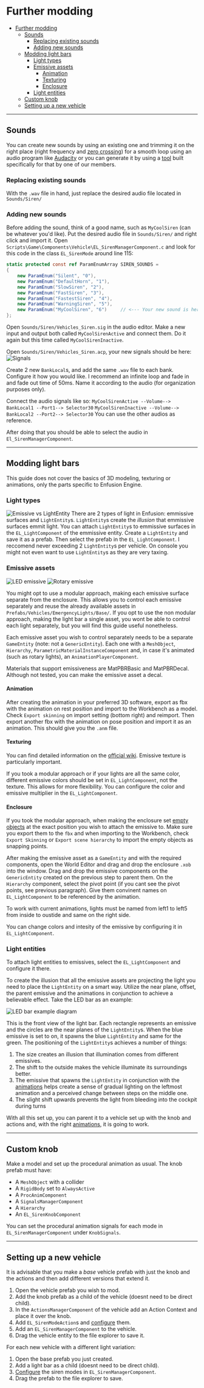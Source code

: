 # Further modding

- [Further modding](#further-modding)
  - [Sounds](#sounds)
    - [Replacing existing sounds](#replacing-existing-sounds)
    - [Adding new sounds](#adding-new-sounds)
  - [Modding light bars](#modding-light-bars)
    - [Light types](#light-types)
    - [Emissive assets](#emissive-assets)
      - [Animation](#animation)
      - [Texturing](#texturing)
      - [Enclosure](#enclosure)
    - [Light entities](#light-entities)
  - [Custom knob](#custom-knob)
  - [Setting up a new vehicle](#setting-up-a-new-vehicle)

---

## Sounds

You can create new sounds by using an existing one and trimming it on the right place (right frequency and [zero crossing](https://en.wikipedia.org/wiki/Zero_crossing)) for a smooth loop using an audio program like [Audacity](https://www.audacityteam.org/) or you can generate it by using a [tool](https://github.com/12gabriel3/sirenGenerator) built specifically for that by one of our members.

### Replacing existing sounds

With the `.wav` file in hand, just replace the desired audio file located in `Sounds/Siren/`

### Adding new sounds

Before adding the sound, think of a good name, such as `MyCoolSiren` (can be whatever you'd like). Put the desired audio file in `Sounds/Siren/` and right click and import it.
Open `Scripts\Game\Components\Vehicle\EL_SirenManagerComponent.c` and look for this code in the class `EL_SirenMode` around line 115:

```cs
static protected const ref ParamEnumArray SIREN_SOUNDS = 
{
    new ParamEnum("Silent", "0"),
    new ParamEnum("DefaultHorn", "1"),
    new ParamEnum("SlowSiren", "2"),
    new ParamEnum("FastSiren", "3"),
    new ParamEnum("FastestSiren", "4"),
    new ParamEnum("WarningSiren", "5"),
    new ParamEnum("MyCoolSiren", "6")     // <--- Your new sound is here
};
```

Open `Sounds/Siren/Vehicles_Siren.sig` in the audio editor. Make a new input and output both called `MyCoolSirenActive` and connect them. Do it again but this time called `MyCoolSirenInactive`.

Open `Sounds/Siren/Vehicles_Siren.acp`, your new signals should be here:
![Signals](img/audio_signal.png)

Create 2 new `BankLocal`s, and add the same `.wav` file to each bank. Configure it how you would like. I recommend an infinite loop and fade in and fade out time of 50ms. Name it according to the audio (for organization purposes only).

Connect the audio signals like so:
`MyCoolSirenActive --Volume--> BankLocal1 --Port1--> Selector30`
`MyCoolSirenInactive --Volume--> BankLocal2 --Port2--> Selector30`
You can use the other audios as reference.

After doing that you should be able to select the audio in `El_SirenManagerComponent`.

---

## Modding light bars

This guide does not cover the basics of 3D modeling, texturing or animations, only the parts specific to Enfusion Engine.

### Light types

![Emissive vs LightEntity](img/emisssive_vs_lightentity.png)
There are 2 types of light in Enfusion: emmissive surfaces and `LightEntity`s. `LightEntity`s create the *illusion* that emmissive surfaces emmit light. You can attach `LightEntity`s to emmissive surfaces in the `EL_LightComponent` of the emmissive entity. Create a `LightEntity` and save it as a prefab. Then select the prefab in the `EL_LightComponent`.  I reccomend never exceeding 2 `LightEntity`s per vehicle. On console you might not even want to use `LightEntity`s as they are very taxing.

### Emissive assets

![LED emissive](img/emissive_LED.png) ![Rotary emissive](img/emissive_rotary.png)

You might opt to use a modular approach, making each emissive surface separate from the enclosure. This allows you to control each emissive separately and reuse the already available assets in `Prefabs/Vehicles/EmergencyLights/Base/`. If you opt to use the non modular approach, making the light bar a single asset, you wont be able to control each light separately, but you will find this guide useful nonetheless.

Each emissive asset you wish to control separately needs to be a separate `GameEntity` (note: not a `GenericEntity`). Each one with a `MeshObject`, `Hierarchy`, `ParametricMaterialInstanceComponent` and, in case it's animated (such as rotary lights), an `AnimationPlayerComponent`.

Materials that support emissiveness are MatPBRBasic and MatPBRDecal. Although not tested, you can make the emissive asset a decal.

#### Animation

After creating the animation in your preferred 3D software, export as fbx with the animation on rest position and import to the Workbench as a model. Check `Export skinning` on import setting (bottom right) and reimport. Then export another fbx with the animation on pose position and import it as an animation. This should give you the `.anm` file.

#### Texturing

You can find detailed information on the [official wiki](https://community.bistudio.com/wiki/Arma_Reforger:Textures). Emissive texture is particularly important.

If you took a modular approach or if your lights are all the same color, different emissive colors should be set in `EL_LightComponent`, not the texture. This allows for more flexibility. You can configure the color and emissive multiplier in the `EL_LightComponent`.

#### Enclosure

If you took the modular approach, when making the enclosure set [empty objects](https://docs.blender.org/manual/en/latest/modeling/empties.html) at the exact position you wish to attach the emissive to. Make sure you export them to the `fbx` and when importing to the Workbench, check `Export Skinning` or `Export scene hierarchy` to import the empty objects as snapping points.

After making the emissive asset as a `GameEntity` and with the required components, open the World Editor and drag and drop the enclosure `.xob` into the window. Drag and drop the emissive components on the `GenericEntity` created on the previous step to parent them. On the `Hierarchy` component, select the pivot point (if you cant see the pivot points, see previous paragraph). Give them convinent names on `EL_LightComponent` to be referenced by the animation.

To work with current animations, lights must be named from left1 to left5 from inside to oustide and same on the right side.

You can change colors and intesity of the emissive by configuring it in `EL_LightComponent`.

### Light entities

To attach light entities to emissives, select the `EL_LightComponent` and configure it there.

To create the illusion that all the emissive assets are projecting the light you need to place the `LightEntity` on a smart way. Utilize the near plane, offset, the parent emissive and the animations in conjunction to achieve a believable effect. Take the LED bar as an example:

![LED bar example diagram](img/LED_diagram.png)

This is the front view of the light bar. Each rectangle represents an emissive and the circles are the near planes of the `LightEntity`s. When the blue emissive is set to on, it spawns the blue `LightEntity` and same for the green. The positioning of the `LightEntity`s achieves a number of things:

1. The size creates an illusion that illumination comes from different emissives.
2. The shift to the outside makes the vehicle illuminate its surroundings better.
3. The emissive that spawns the `LightEntity` in conjunction with the [animations](basic_usage.md#m151a2-with-led-light-bar) helps create a sense of gradual lighting on the leftmost animation and a perceived change between steps on the middle one.
4. The slight shift upwards prevents the light from bleeding into the cockpit during turns

With all this set up, you can parent it to a vehicle set up with the knob and actions and, with the right [animations](advanced_usage.md#animation), it is going to work.

---

## Custom knob

Make a model and set up the procedural animation as usual. The knob prefab must have:

- A `MeshObject` with a collider
- A `RigidBody` set to `AlwaysActive`
- A `ProcAnimComponent`
- A `SignalsManagerComponent`
- A `Hierarchy`
- An `EL_SirenKnobComponent`

You can set the procedural animation signals for each mode in `EL_SirenManagerComponent` under `KnobSignals`.

---

## Setting up a new vehicle

It is advisable that you make a *base* vehicle prefab with just the knob and the actions and then add different versions that extend it.

1. Open the vehicle prefab you wish to mod.
2. Add the knob prefab as a child of the vehicle (doesnt need to be direct child).
3. In the `ActionsManagerComponent` of the vehicle add an Action Context and place it over the knob.
4. Add `EL_SirenModeAction`s and [configure](advanced_usage.md#changing-modes-display-names) them.
5. Add an `EL_SirenManagerComponent` to the vehicle.
6. Drag the vehicle entity to the file explorer to save it.

For each new vehicle with a different light variation:

1. Open the base prefab you just created.
2. Add a light bar as a child (doesnt need to be direct child).
3. [Configure](advanced_usage.md#configuring-each-mode) the siren modes in `EL_SirenManagerComponent`.
4. Drag the prefab to the file explorer to save.

